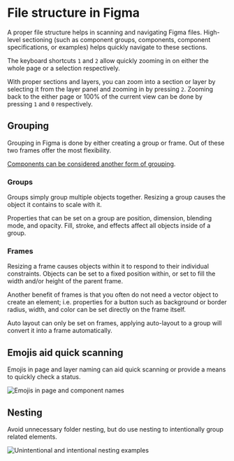 # File structure in Figma

A proper file structure helps in scanning and navigating Figma files. High-level sectioning (such as component groups, components, component specifications, or examples) helps quickly navigate to these sections.

The keyboard shortcuts `1` and `2` allow quickly zooming in on either the whole page or a selection respectively.

With proper sections and layers, you can zoom into a section or layer by selecting it from the layer panel and zooming in by pressing `2`. Zooming back to the either page or 100% of the current view can be done by pressing `1` and `0` respectively.

## Grouping

Grouping in Figma is done by either creating a group or frame. Out of these two frames offer the most flexibility.

[Components can be considered another form of grouping](figma-components.md).

### Groups

Groups simply group multiple objects together. Resizing a group causes the object it contains to scale with it.

Properties that can be set on a group are position, dimension, blending mode, and opacity. Fill, stroke, and effects affect all objects inside of a group.

### Frames

Resizing a frame causes objects within it to respond to their individual constraints. Objects can be set to a fixed position within, or set to fill the width and/or height of the parent frame.

Another benefit of frames is that you often do not need a vector object to create an element; i.e. properties for a button such as background or border radius, width, and color can be set directly on the frame itself.

Auto layout can only be set on frames, applying auto-layout to a group will convert it into a frame automatically.

## Emojis aid quick scanning

Emojis in page and layer naming can aid quick scanning or provide a means to quickly check a status.

![Emojis in page and component names](https://user-images.githubusercontent.com/248921/140959174-76e45980-73df-43c1-b918-f6cd14af3a29.png)

## Nesting

Avoid unnecessary folder nesting, but do use nesting to intentionally group related elements.

![Unintentional and intentional nesting examples](https://user-images.githubusercontent.com/248921/140959366-05df035f-3255-4346-8c65-f06056b241f0.png)
